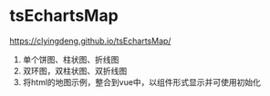# tsEchartsMap

https://clyingdeng.github.io/tsEchartsMap/
1. 单个饼图、柱状图、折线图
2. 双环图，双柱状图、双折线图
3. 将html的地图示例，整合到vue中，以组件形式显示并可使用初始化
